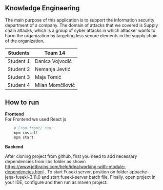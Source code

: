 #
Knowledge Engineering
--------------------------------
The main purpose of this application is to support the information security department of a company.
The domain of attacks that we covered is Supply chain attacks, which is a group of cyber attacks in which attacker wants to harm the organization by targeting less secure elements in the supply chain of the organization.



| Students | Team 14 |
|--------------|-------------|
| Student 1 | Danica Vojvodić |
| Student 2 | Nemanja Jevtić |
| Student 3 | Maja Tomić |
| Student 4 | Milan Momčilović |

## How to run


**Frontend**  
For Frontend we used React js
``` bash
    # From front/ run:
    npm install
    npm start
```
**Backend** 

  After cloning project from github, first you need to add necessary dependencies from libs folder as shown 
      https://www.jetbrains.com/help/idea/working-with-module-dependencies.html .
      To start Fuseki server, position on folder appache-jena-fuseki-3.11.0 and start fuseki-server batch file.
      Finally, open project in your IDE, configure and then run as maven project.

